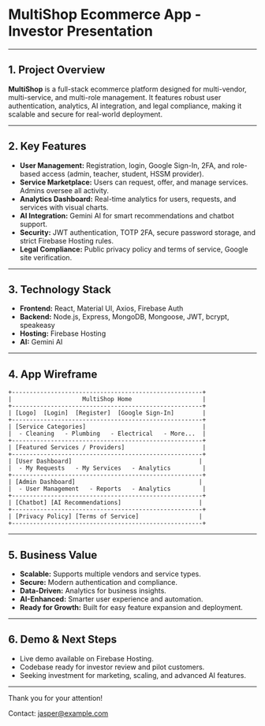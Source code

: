 # MultiShop Ecommerce App - Investor Presentation

---

## 1. Project Overview

**MultiShop** is a full-stack ecommerce platform designed for multi-vendor, multi-service, and multi-role management. It features robust user authentication, analytics, AI integration, and legal compliance, making it scalable and secure for real-world deployment.

---

## 2. Key Features

- **User Management:** Registration, login, Google Sign-In, 2FA, and role-based access (admin, teacher, student, HSSM provider).
- **Service Marketplace:** Users can request, offer, and manage services. Admins oversee all activity.
- **Analytics Dashboard:** Real-time analytics for users, requests, and services with visual charts.
- **AI Integration:** Gemini AI for smart recommendations and chatbot support.
- **Security:** JWT authentication, TOTP 2FA, secure password storage, and strict Firebase Hosting rules.
- **Legal Compliance:** Public privacy policy and terms of service, Google site verification.

---

## 3. Technology Stack

- **Frontend:** React, Material UI, Axios, Firebase Auth
- **Backend:** Node.js, Express, MongoDB, Mongoose, JWT, bcrypt, speakeasy
- **Hosting:** Firebase Hosting
- **AI:** Gemini AI

---

## 4. App Wireframe

```
+------------------------------------------------------+
|                    MultiShop Home                    |
+------------------------------------------------------+
| [Logo]  [Login]  [Register]  [Google Sign-In]        |
+------------------------------------------------------+
| [Service Categories]                                 |
|  - Cleaning   - Plumbing   - Electrical   - More...  |
+------------------------------------------------------+
| [Featured Services / Providers]                      |
+------------------------------------------------------+
| [User Dashboard]                                    |
|  - My Requests   - My Services   - Analytics         |
+------------------------------------------------------+
| [Admin Dashboard]                                   |
|  - User Management   - Reports   - Analytics         |
+------------------------------------------------------+
| [Chatbot] [AI Recommendations]                      |
+------------------------------------------------------+
| [Privacy Policy] [Terms of Service]                 |
+------------------------------------------------------+
```

---

## 5. Business Value

- **Scalable:** Supports multiple vendors and service types.
- **Secure:** Modern authentication and compliance.
- **Data-Driven:** Analytics for business insights.
- **AI-Enhanced:** Smarter user experience and automation.
- **Ready for Growth:** Built for easy feature expansion and deployment.

---

## 6. Demo & Next Steps

- Live demo available on Firebase Hosting.
- Codebase ready for investor review and pilot customers.
- Seeking investment for marketing, scaling, and advanced AI features.

---

Thank you for your attention!

Contact: jasper@example.com
